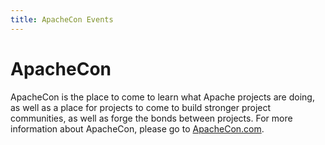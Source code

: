 ```yaml
---
title: ApacheCon Events
---
```


<noscript>
  <meta http-equiv="refresh" content="1; url=https://apachecon.com/">
</noscript>

<script type="text/javascript">
  var ref = document.referrer || "https://www.apache.org/";
  var m = ref.match(/https?:\/\/([-_a-zA-Z0-9.]+)\/?/);
  if (m) {
    ref = m[1];
  } else { 
    ref = 'unknown'; 
  }
  location.href = "https://apachecon.com/?ref=" + ref;
</script>

# ApacheCon

ApacheCon is the place to come to learn what Apache projects are doing, as well as a place for projects to come to build stronger project communities, as well as forge the bonds between projects. For more information about ApacheCon, please go to [ApacheCon.com](https://apachecon.com/).
